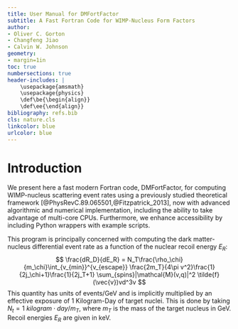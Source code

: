 ```yaml
---
title: User Manual for DMFortFactor
subtitle: A Fast Fortran Code for WIMP-Nucleus Form Factors
author:
- Oliver C. Gorton
- Changfeng Jiao
- Calvin W. Johnson
geometry:
- margin=1in
toc: true
numbersections: true
header-includes: |
    \usepackage{amsmath}
    \usepackage{physics}
    \def\be{\begin{align}}
    \def\ee{\end{align}}
bibliography: refs.bib
cls: nature.cls
linkcolor: blue
urlcolor: blue
---
```


# Introduction
We present here  a fast modern Fortran code, DMFortFactor, for computing
WIMP-nucleus scattering event rates using a previously studied theoretical
framework [@PhysRevC.89.065501,@Fitzpatrick_2013], now with advanced algorithmic
and numerical implementation, including the ability to take advantage of
multi-core CPUs.  Furthermore, we enhance accessibility by including Python
wrappers with example scripts.

This program is principally concerned with computing the dark matter-nucleus
differential event rate as a function of the nuclear recoil energy $E_R$:
$$
\frac{dR_D}{dE_R}
	= N_T\frac{\rho_\chi}{m_\chi}\int_{v_{min}}^{v_{escape}}
	\frac{2m_T}{4\pi v^2}\frac{1}{2j_\chi+1}\frac{1}{2j_T+1}
	\sum_{spins}|\mathcal{M}(v,q)|^2  \tilde{f}(\vec{v})vd^3v
$$
This quantity has units of events/GeV and is implicitly multiplied by
an effective exposure of 1 Kilogram-Day of target nuclei. This is done by
taking $N_t = 1\ kilogram\cdot day / m_T$, where $m_T$ is the mass of the target
nucleus in GeV. Recoil energies $E_R$ are given in keV.
